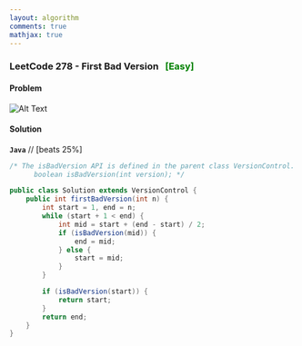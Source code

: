 ```yaml
---
layout: algorithm
comments: true
mathjax: true
---
```


### LeetCode 278 - First Bad Version &nbsp; <span style="color:green;">[Easy]</span>

#### Problem

![Alt Text]({{site.baseurl}}/algorithms/leetcode/images/leetcode278.png)


#### Solution

**`Java`**
// [beats 25%]
```java
/* The isBadVersion API is defined in the parent class VersionControl.
      boolean isBadVersion(int version); */

public class Solution extends VersionControl {
    public int firstBadVersion(int n) {
        int start = 1, end = n;
        while (start + 1 < end) {
            int mid = start + (end - start) / 2;
            if (isBadVersion(mid)) {
                end = mid;
            } else {
                start = mid;
            }
        }

        if (isBadVersion(start)) {
            return start;
        }
        return end;
    }
}
```

<br><br>
